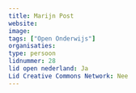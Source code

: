 ```yaml
---
title: Marijn Post
website: 
image: 
tags: ["Open Onderwijs"]
organisaties:
type: persoon
lidnummer: 28
lid open nederland: Ja
Lid Creative Commons Network: Nee
---
```


